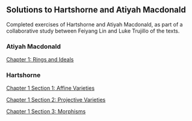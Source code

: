 ## Solutions to Hartshorne and Atiyah Macdonald

Completed exercises of Hartshorne and Atiyah Macdonald, as part of a collaborative study between Feiyang Lin and Luke Trujillo of the texts.

### Atiyah Macdonald
[Chapter 1: Rings and Ideals](https://github.com/ltrujello/Hartshorne-Exercises/blob/main/Atiyah-Macdonald/Chapter-1/Rings_and_Ideals.pdf)

### Hartshorne
[Chapter 1 Section 1: Affine Varieties](https://ltrujello.github.io/Hartshorne-Exercises/Hartshorne/Chapter-1/1.1-Affine-Varieties/1.1-Affine-Varieties.pdf)

[Chapter 1 Section 2: Projective Varieties](https://ltrujello.github.io/Hartshorne-Exercises/Hartshorne/Chapter-1/1.2-Projective-Varieties/1.2-Projective-Varieties.pdf)

[Chapter 1 Section 3: Morphisms](https://ltrujello.github.io/Hartshorne-Exercises/Hartshorne/Chapter-1/1.3-Morphisms/1.3-Morphisms.pdf)